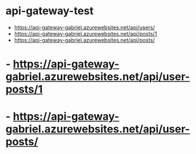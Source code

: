 # api-gateway-test
- https://api-gateway-gabriel.azurewebsites.net/api/users/
- https://api-gateway-gabriel.azurewebsites.net/api/posts/1
- https://api-gateway-gabriel.azurewebsites.net/api/posts/

# - https://api-gateway-gabriel.azurewebsites.net/api/user-posts/1
# - https://api-gateway-gabriel.azurewebsites.net/api/user-posts/

